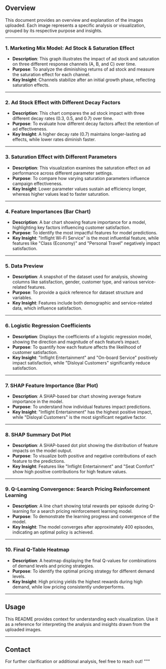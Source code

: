 

## Overview
This document provides an overview and explanation of the images uploaded. Each image represents a specific analysis or visualization, grouped by its respective purpose and insights.

---

### 1. **Marketing Mix Model: Ad Stock & Saturation Effect**
- **Description**: This graph illustrates the impact of ad stock and saturation on three different response channels (A, B, and C) over time.
- **Purpose**: To analyze the diminishing returns of ad stock and measure the saturation effect for each channel.
- **Key Insight**: Channels stabilize after an initial growth phase, reflecting saturation effects.

---

### 2. **Ad Stock Effect with Different Decay Factors**
- **Description**: This chart compares the ad stock impact with three different decay rates (0.3, 0.5, and 0.7) over time.
- **Purpose**: To evaluate how different decay factors affect the retention of ad effectiveness.
- **Key Insight**: A higher decay rate (0.7) maintains longer-lasting ad effects, while lower rates diminish faster.

---

### 3. **Saturation Effect with Different Parameters**
- **Description**: This visualization examines the saturation effect on ad performance across different parameter settings.
- **Purpose**: To compare how varying saturation parameters influence campaign effectiveness.
- **Key Insight**: Lower parameter values sustain ad efficiency longer, whereas higher values lead to faster saturation.

---

### 4. **Feature Importances (Bar Chart)**
- **Description**: A bar chart showing feature importance for a model, highlighting key factors influencing customer satisfaction.
- **Purpose**: To identify the most impactful features for model predictions.
- **Key Insight**: "Inflight Wi-Fi Service" is the most influential feature, while features like "Class (Economy)" and "Personal Travel" negatively impact satisfaction.

---

### 5. **Data Preview**
- **Description**: A snapshot of the dataset used for analysis, showing columns like satisfaction, gender, customer type, and various service-related features.
- **Purpose**: To provide a quick reference for dataset structure and variables.
- **Key Insight**: Features include both demographic and service-related data, which influence satisfaction.

---

### 6. **Logistic Regression Coefficients**
- **Description**: Displays the coefficients of a logistic regression model, showing the direction and magnitude of each feature’s impact.
- **Purpose**: To quantify how each feature affects the likelihood of customer satisfaction.
- **Key Insight**: "Inflight Entertainment" and "On-board Service" positively impact satisfaction, while "Disloyal Customers" significantly reduce satisfaction.

---

### 7. **SHAP Feature Importance (Bar Plot)**
- **Description**: A SHAP-based bar chart showing average feature importance in the model.
- **Purpose**: To understand how individual features impact predictions.
- **Key Insight**: "Inflight Entertainment" has the highest positive impact, while "Disloyal Customers" is the most significant negative factor.

---

### 8. **SHAP Summary Dot Plot**
- **Description**: A SHAP-based dot plot showing the distribution of feature impacts on the model output.
- **Purpose**: To visualize both positive and negative contributions of each feature to the predictions.
- **Key Insight**: Features like "Inflight Entertainment" and "Seat Comfort" show high positive contributions for high feature values.

---

### 9. **Q-Learning Convergence: Search Pricing Reinforcement Learning**
- **Description**: A line chart showing total rewards per episode during Q-learning for a search pricing reinforcement learning model.
- **Purpose**: To demonstrate the learning progress and convergence of the model.
- **Key Insight**: The model converges after approximately 400 episodes, indicating an optimal policy is achieved.

---

### 10. **Final Q-Table Heatmap**
- **Description**: A heatmap displaying the final Q-values for combinations of demand levels and pricing strategies.
- **Purpose**: To identify the optimal pricing strategy for different demand levels.
- **Key Insight**: High pricing yields the highest rewards during high demand, while low pricing consistently underperforms.

---

## Usage
This README provides context for understanding each visualization. Use it as a reference for interpreting the analysis and insights drawn from the uploaded images.

---

## Contact
For further clarification or additional analysis, feel free to reach out!
"""


